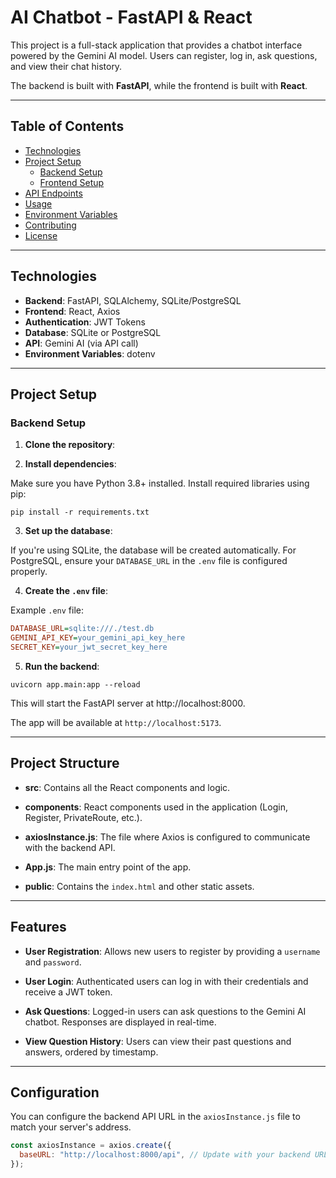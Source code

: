 # AI Chatbot - FastAPI & React

This project is a full-stack application that provides a chatbot interface powered by the Gemini AI model. Users can register, log in, ask questions, and view their chat history.

The backend is built with **FastAPI**, while the frontend is built with **React**.

---

## Table of Contents

- [Technologies](#technologies)
- [Project Setup](#project-setup)
  - [Backend Setup](#backend-setup)
  - [Frontend Setup](#frontend-setup)
- [API Endpoints](#api-endpoints)
- [Usage](#usage)
- [Environment Variables](#environment-variables)
- [Contributing](#contributing)
- [License](#license)

---

## Technologies

- **Backend**: FastAPI, SQLAlchemy, SQLite/PostgreSQL
- **Frontend**: React, Axios
- **Authentication**: JWT Tokens
- **Database**: SQLite or PostgreSQL
- **API**: Gemini AI (via API call)
- **Environment Variables**: dotenv

---

## Project Setup

### Backend Setup

1. **Clone the repository**:

2. **Install dependencies**:

Make sure you have Python 3.8+ installed. Install required libraries using pip:

```
pip install -r requirements.txt
```

3. **Set up the database**:

If you're using SQLite, the database will be created automatically. For PostgreSQL, ensure your `DATABASE_URL` in the `.env` file is configured properly.

4. **Create the `.env` file**:

Example `.env` file:

```ini
DATABASE_URL=sqlite:///./test.db
GEMINI_API_KEY=your_gemini_api_key_here
SECRET_KEY=your_jwt_secret_key_here
```

5. **Run the backend**:

```
uvicorn app.main:app --reload
```

This will start the FastAPI server at http://localhost:8000.

The app will be available at `http://localhost:5173`.

---

## Project Structure

- **src**: Contains all the React components and logic.
- **components**: React components used in the application (Login, Register, PrivateRoute, etc.).
- **axiosInstance.js**: The file where Axios is configured to communicate with the backend API.
- **App.js**: The main entry point of the app.

- **public**: Contains the `index.html` and other static assets.

---

## Features

- **User Registration**: Allows new users to register by providing a `username` and `password`.

- **User Login**: Authenticated users can log in with their credentials and receive a JWT token.

- **Ask Questions**: Logged-in users can ask questions to the Gemini AI chatbot. Responses are displayed in real-time.

- **View Question History**: Users can view their past questions and answers, ordered by timestamp.

---

## Configuration

You can configure the backend API URL in the `axiosInstance.js` file to match your server's address.

```js
const axiosInstance = axios.create({
  baseURL: "http://localhost:8000/api", // Update with your backend URL
});
```
